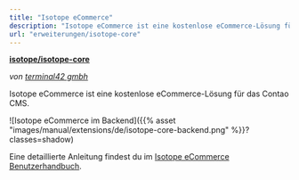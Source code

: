 ```yaml
---
title: "Isotope eCommerce"
description: "Isotope eCommerce ist eine kostenlose eCommerce-Lösung für das Contao CMS."
url: "erweiterungen/isotope-core"
---
```


**[isotope/isotope-core](https://packagist.org/packages/isotope/isotope-core)**

_von [terminal42 gmbh](https://www.terminal42.ch/de/)_

Isotope eCommerce ist eine kostenlose eCommerce-Lösung für das Contao CMS.

![Isotope eCommerce im Backend]({{% asset "images/manual/extensions/de/isotope-core-backend.png" %}}?classes=shadow)

Eine detaillierte Anleitung findest du im 
[Isotope eCommerce Benutzerhandbuch](https://docs.isotopeecommerce.org/manual/de/).